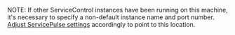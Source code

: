 NOTE: If other ServiceControl instances have been running on this machine, it's necessary to specify a non-default instance name and port number. [Adjust ServicePulse settings](/servicepulse/host-config#configuring-connections-via-the-servicepulse-ui) accordingly to point to this location.
